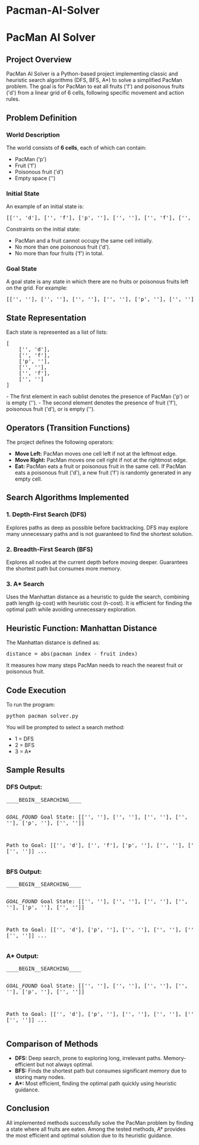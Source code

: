 # Pacman-AI-Solver
<h1>PacMan AI Solver</h1>

<h2>Project Overview</h2>

<p>
PacMan AI Solver is a Python-based project implementing classic and heuristic search algorithms (DFS, BFS, A*) to solve a simplified PacMan problem. The goal is for PacMan to eat all fruits ('f') and poisonous fruits ('d') from a linear grid of 6 cells, following specific movement and action rules.
</p>

<h2>Problem Definition</h2>

<h3>World Description</h3>
<p>
The world consists of <strong>6 cells</strong>, each of which can contain:
<ul>
    <li>PacMan ('p')</li>
    <li>Fruit ('f')</li>
    <li>Poisonous fruit ('d')</li>
    <li>Empty space ('')</li>
</ul>
</p>

<h3>Initial State</h3>
<p>
An example of an initial state is:
<pre>[['', 'd'], ['', 'f'], ['p', ''], ['', ''], ['', 'f'], ['', '']]</pre>
</p>

<p>
Constraints on the initial state:
<ul>
    <li>PacMan and a fruit cannot occupy the same cell initially.</li>
    <li>No more than one poisonous fruit ('d').</li>
    <li>No more than four fruits ('f') in total.</li>
</ul>
</p>

<h3>Goal State</h3>
<p>
A goal state is any state in which there are no fruits or poisonous fruits left on the grid. For example:
<pre>[['', ''], ['', ''], ['', ''], ['', ''], ['p', ''], ['', '']]</pre>
</p>

<h2>State Representation</h2>
<p>
Each state is represented as a list of lists:
<pre>
[
    ['', 'd'],
    ['', 'f'],
    ['p', ''],
    ['', ''],
    ['', 'f'],
    ['', '']
]
</pre>
- The first element in each sublist denotes the presence of PacMan ('p') or is empty ('').
- The second element denotes the presence of fruit ('f'), poisonous fruit ('d'), or is empty ('').
</p>

<h2>Operators (Transition Functions)</h2>

<p>The project defines the following operators:</p>

<ul>
    <li><strong>Move Left:</strong> PacMan moves one cell left if not at the leftmost edge.</li>
    <li><strong>Move Right:</strong> PacMan moves one cell right if not at the rightmost edge.</li>
    <li><strong>Eat:</strong> PacMan eats a fruit or poisonous fruit in the same cell. If PacMan eats a poisonous fruit ('d'), a new fruit ('f') is randomly generated in any empty cell.</li>
</ul>

<h2>Search Algorithms Implemented</h2>

<h3>1. Depth-First Search (DFS)</h3>
<p>
Explores paths as deep as possible before backtracking. DFS may explore many unnecessary paths and is not guaranteed to find the shortest solution.
</p>

<h3>2. Breadth-First Search (BFS)</h3>
<p>
Explores all nodes at the current depth before moving deeper. Guarantees the shortest path but consumes more memory.
</p>

<h3>3. A* Search</h3>
<p>
Uses the Manhattan distance as a heuristic to guide the search, combining path length (g-cost) with heuristic cost (h-cost). It is efficient for finding the optimal path while avoiding unnecessary exploration.
</p>

<h2>Heuristic Function: Manhattan Distance</h2>

<p>
The Manhattan distance is defined as:
<pre>distance = abs(pacman_index - fruit_index)</pre>
It measures how many steps PacMan needs to reach the nearest fruit or poisonous fruit.
</p>

<h2>Code Execution</h2>

<p>To run the program:</p>
<pre>
python pacman_solver.py
</pre>

<p>You will be prompted to select a search method:
<ul>
    <li>1 = DFS</li>
    <li>2 = BFS</li>
    <li>3 = A*</li>
</ul>
</p>

<h2>Sample Results</h2>

<h3>DFS Output:</h3>
<pre>
____BEGIN__SEARCHING____

_GOAL_FOUND_
Goal State: [['', ''], ['', ''], ['', ''], ['', ''], ['p', ''], ['', '']]

Path to Goal:
[['', 'd'], ['', 'f'], ['p', ''], ['', ''], ['', 'f'], ['', '']]
...
</pre>

<h3>BFS Output:</h3>
<pre>
____BEGIN__SEARCHING____

_GOAL_FOUND_
Goal State: [['', ''], ['', ''], ['', ''], ['', ''], ['p', ''], ['', '']]

Path to Goal:
[['', 'd'], ['p', ''], ['', ''], ['', ''], ['', 'f'], ['', '']]
...
</pre>

<h3>A* Output:</h3>
<pre>
____BEGIN__SEARCHING____

_GOAL_FOUND_
Goal State: [['', ''], ['', ''], ['', ''], ['', ''], ['p', ''], ['', '']]

Path to Goal:
[['', 'd'], ['p', ''], ['', ''], ['', ''], ['', 'f'], ['', '']]
...
</pre>

<h2>Comparison of Methods</h2>
<p>
<ul>
    <li><strong>DFS:</strong> Deep search, prone to exploring long, irrelevant paths. Memory-efficient but not always optimal.</li>
    <li><strong>BFS:</strong> Finds the shortest path but consumes significant memory due to storing many nodes.</li>
    <li><strong>A*:</strong> Most efficient, finding the optimal path quickly using heuristic guidance.</li>
</ul>
</p>

<h2>Conclusion</h2>
<p>
All implemented methods successfully solve the PacMan problem by finding a state where all fruits are eaten. Among the tested methods, A* provides the most efficient and optimal solution due to its heuristic guidance.
</p>
